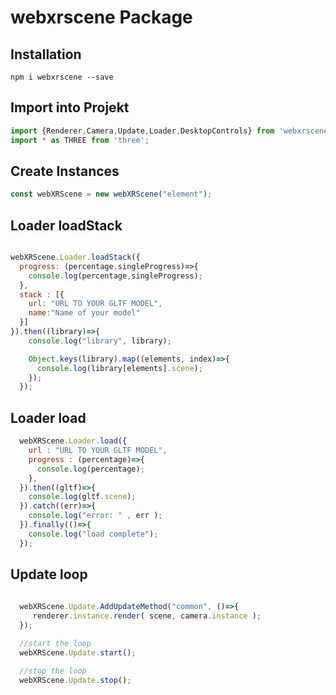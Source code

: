 # webxrscene Package

## Installation
`npm i webxrscene --save`

## Import into Projekt
```js
import {Renderer,Camera,Update,Loader,DesktopControls} from 'webxrscene';
import * as THREE from 'three';
```

## Create Instances

```js
const webXRScene = new webXRScene("element");
```

## Loader loadStack
```js

webXRScene.Loader.loadStack({
  progress: (percentage,singleProgress)=>{
    console.log(percentage,singleProgress);
  },
  stack : [{
    url: "URL TO YOUR GLTF MODEL",
    name:"Name of your model"
  }]
}).then((library)=>{
    console.log("library", library);

    Object.keys(library).map((elements, index)=>{
      console.log(library[elements].scene);
    });
  });
```

## Loader load
```js
  webXRScene.Loader.load({
    url : "URL TO YOUR GLTF MODEL",
    progress : (percentage)=>{
      console.log(percentage);
    },
  }).then((gltf)=>{
    console.log(gltf.scene);
  }).catch((err)=>{
    console.log("error: " , err );
  }).finally(()=>{
    console.log("load complete");
  });
```


## Update loop
```js
  
  webXRScene.Update.AddUpdateMethod("common", ()=>{
     renderer.instance.render( scene, camera.instance );
  });

  //start the loop
  webXRScene.Update.start();

  //stop the loop
  webXRScene.Update.stop();

```
